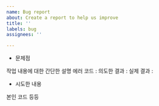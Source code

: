 ```yaml
---
name: Bug report
about: Create a report to help us improve
title: ''
labels: bug
assignees: ''

---
```


- 문제점

작업 내용에 대한 간단한 설명
에러 코드 :
의도한 결과 :
실제 결과 :

- 시도한 내용

본인 코드 등등
